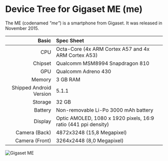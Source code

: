 # Device Tree for Gigaset ME (me)

The ME (codenamed _"me"_) is a smartphone from Gigaset.
It was released in November 2015.

| Basic                   | Spec Sheet                                                                                                                     |
| -----------------------:|:------------------------------------------------------------------------------------------------------------------------------ |
| CPU                     | Octa-Core (4x ARM Cortex A57 and 4x ARM Cortex A53)                                                                            |
| Chipset                 | Qualcomm MSM8994 Snapdragon 810                                                                                                |
| GPU                     | Qualcomm Adreno 430                                                                                                            |
| Memory                  | 3 GB RAM                                                                                                                       |
| Shipped Android Version | 5.1.1                                                                                                                          |
| Storage                 | 32 GB                                                                                                                          |
| Battery                 | Non-removable Li-Po 3000 mAh battery                                                                                           |
| Display                 | Optic AMOLED, 1080 x 1920 pixels, 16:9 ratio (441 ppi density)                                                                 |
| Camera (Back)           | 4872x3248 (15,8 Megapixel)                                                                                                     |
| Camera (Front)          | 3264x2448 (8,0 Megapixel)                                                                                                      |

![Gigaset ME](https://www.inside-handy.de/img/gigaset-me.jpg "Gigaset ME")
